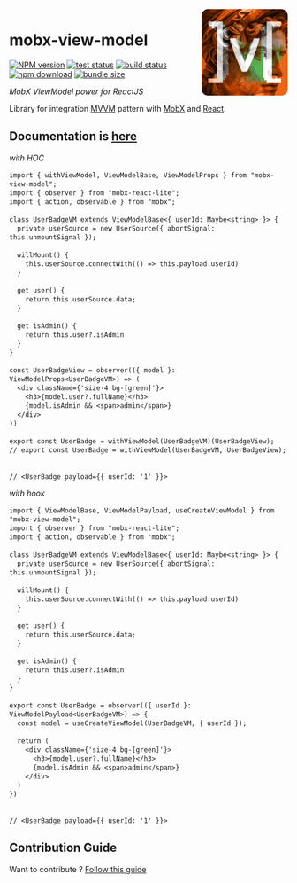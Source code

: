 <img src="assets/logo.png" align="right" width="156" alt="logo" />

# mobx-view-model  

[![NPM version][npm-image]][npm-url] [![test status][github-test-actions-image]][github-actions-url] [![build status][github-build-actions-image]][github-actions-url] [![npm download][download-image]][download-url] [![bundle size][bundlephobia-image]][bundlephobia-url]


[npm-image]: http://img.shields.io/npm/v/mobx-view-model.svg
[npm-url]: http://npmjs.org/package/mobx-view-model
[github-test-actions-image]: https://github.com/js2me/mobx-view-model/workflows/Test/badge.svg
[github-build-actions-image]: https://github.com/js2me/mobx-view-model/workflows/Build/badge.svg
[github-actions-url]: https://github.com/js2me/mobx-view-model/actions
[download-image]: https://img.shields.io/npm/dm/mobx-view-model.svg
[download-url]: https://npmjs.org/package/mobx-view-model
[bundlephobia-url]: https://bundlephobia.com/result?p=mobx-view-model
[bundlephobia-image]: https://badgen.net/bundlephobia/minzip/mobx-view-model


_MobX ViewModel power for ReactJS_   

Library for integration [MVVM](https://en.wikipedia.org/wiki/Model%E2%80%93view%E2%80%93viewmodel) pattern with [MobX](https://mobx.js.org/README.html) and [React](https://react.dev/).  

## Documentation is [here](https://js2me.github.io/mobx-view-model/)  


_with HOC_   
```tsx
import { withViewModel, ViewModelBase, ViewModelProps } from "mobx-view-model";
import { observer } from "mobx-react-lite";
import { action, observable } from "mobx";

class UserBadgeVM extends ViewModelBase<{ userId: Maybe<string> }> {
  private userSource = new UserSource({ abortSignal: this.unmountSignal });

  willMount() {
    this.userSource.connectWith(() => this.payload.userId)
  }

  get user() {
    return this.userSource.data;
  }

  get isAdmin() {
    return this.user?.isAdmin
  }
}

const UserBadgeView = observer(({ model }: ViewModelProps<UserBadgeVM>) => (
  <div className={'size-4 bg-[green]'}>
    <h3>{model.user?.fullName}</h3>
    {model.isAdmin && <span>admin</span>}
  </div>
))

export const UserBadge = withViewModel(UserBadgeVM)(UserBadgeView);
// export const UserBadge = withViewModel(UserBadgeVM, UserBadgeView);


// <UserBadge payload={{ userId: '1' }}>
```

_with hook_  
```tsx
import { ViewModelBase, ViewModelPayload, useCreateViewModel } from "mobx-view-model";
import { observer } from "mobx-react-lite";
import { action, observable } from "mobx";

class UserBadgeVM extends ViewModelBase<{ userId: Maybe<string> }> {
  private userSource = new UserSource({ abortSignal: this.unmountSignal });

  willMount() {
    this.userSource.connectWith(() => this.payload.userId)
  }

  get user() {
    return this.userSource.data;
  }

  get isAdmin() {
    return this.user?.isAdmin
  }
}

export const UserBadge = observer(({ userId }: ViewModelPayload<UserBadgeVM>) => {
  const model = useCreateViewModel(UserBadgeVM, { userId });

  return (
    <div className={'size-4 bg-[green]'}>
      <h3>{model.user?.fullName}</h3>
      {model.isAdmin && <span>admin</span>}
    </div>
  )
})


// <UserBadge payload={{ userId: '1' }}>
```

## Contribution Guide    

Want to contribute ? [Follow this guide](https://github.com/js2me/mobx-tanstack-query/blob/master/CONTRIBUTING.md)  